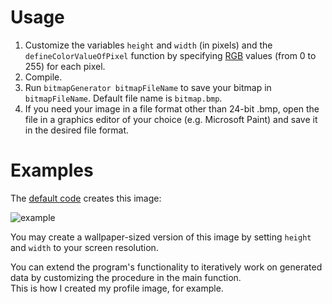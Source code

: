 # Usage

1. Customize the variables `height` and `width` (in pixels) and the `defineColorValueOfPixel` function by specifying [RGB](https://en.wikipedia.org/wiki/RGB_color_model) values (from 0 to 255) for each pixel.
2. Compile.
3. Run `bitmapGenerator bitmapFileName` to save your bitmap in `bitmapFileName`. Default file name is `bitmap.bmp`.
4. If you need your image in a file format other than 24-bit .bmp, open the file in a graphics editor of your choice (e.g. Microsoft Paint) and save it in the desired file format.

# Examples

The [default code](src/main.cpp) creates this image:

![example](https://github.com/user-attachments/assets/539047fc-c9f3-4190-bb2d-f31adf1fc790)

You may create a wallpaper-sized version of this image by setting `height` and `width` to your screen resolution.

You can extend the program's functionality to iteratively work on generated data by customizing the procedure in the main function.\
This is how I created my profile image, for example.
